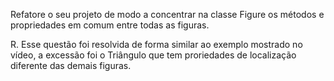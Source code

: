 Refatore o seu projeto de modo a concentrar na classe Figure os métodos e propriedades em comum entre todas as figuras.

R. Esse questão foi resolvida de forma similar ao exemplo mostrado no vídeo, a excessão foi o Triângulo que tem proriedades de localização diferente das demais figuras.
